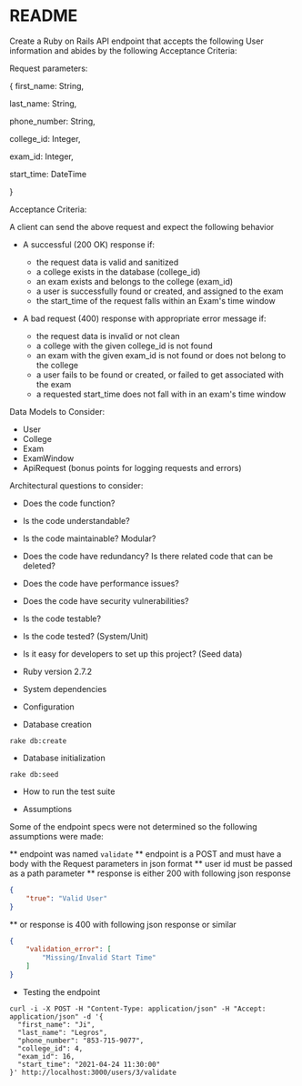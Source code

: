 # README
Create a Ruby on Rails API endpoint that accepts the following User information and abides by the following Acceptance Criteria:

Request parameters:

{
  first_name: String,

  last_name: String,
  
  phone_number: String,
  
  college_id: Integer,
  
  exam_id: Integer,
  
  start_time: DateTime

}

Acceptance Criteria:

A client can send the above request and expect the following behavior

* A successful (200 OK) response if:
    * the request data is valid and sanitized
    * a college exists in the database (college_id)
    * an exam exists and belongs to the college (exam_id)
    * a user is successfully found or created, and assigned to the exam
    * the start_time of the request falls within an Exam's time window

* A bad request (400) response with appropriate error message if:
    * the request data is invalid or not clean
    * a college with the given college_id is not found
    * an exam with the given exam_id is not found or does not belong to the college
    * a user fails to be found or created, or failed to get associated with the exam
    * a requested start_time does not fall with in an exam's time window

Data Models to Consider:

* User
* College
* Exam
* ExamWindow
* ApiRequest (bonus points for logging requests and errors)


Architectural questions to consider:

* Does the code function?
* Is the code understandable?
* Is the code maintainable? Modular?
* Does the code have redundancy? Is there related code that can be deleted?
* Does the code have performance issues?
* Does the code have security vulnerabilities?
* Is the code testable?
* Is the code tested? (System/Unit)
* Is it easy for developers to set up this project? (Seed data)

* Ruby version
2.7.2

* System dependencies

* Configuration

* Database creation

```shell
rake db:create
```

* Database initialization

```shell
rake db:seed
```

* How to run the test suite

* Assumptions

Some of the endpoint specs were not determined so the following assumptions were made:

** endpoint was named `validate`
** endpoint is a POST and must have a body with the Request parameters in json format
** user id must be passed as a path parameter
** response is either 200 with following json response
```json
{
    "true": "Valid User"
}
```
** or response is 400 with following json response or similar 
```json
{
    "validation_error": [
        "Missing/Invalid Start Time"
    ]
}
```

* Testing the endpoint
```shell
curl -i -X POST -H "Content-Type: application/json" -H "Accept: application/json" -d '{
  "first_name": "Ji",
  "last_name": "Legros",
  "phone_number": "853-715-9077",
  "college_id": 4,
  "exam_id": 16,
  "start_time": "2021-04-24 11:30:00"
}' http://localhost:3000/users/3/validate
```
